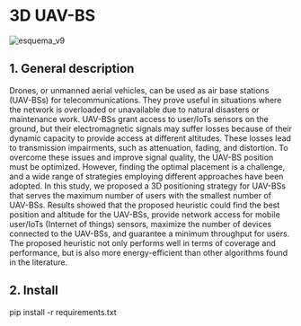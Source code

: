 # 3D UAV-BS  

![esquema_v9](https://www.mdpi.com/electronics/electronics-12-04478/article_deploy/html/images/electronics-12-04478-g001-550.jpg)


## 1. General description
  
Drones, or unmanned aerial vehicles, can be used as air base stations (UAV-BSs) for telecommunications. They prove useful in situations where the network is 
overloaded or unavailable due to natural disasters or maintenance work. UAV-BSs grant access to user/IoTs sensors on the ground, but their 
electromagnetic signals may suffer losses because of their dynamic capacity to provide access at different altitudes. These losses lead to 
transmission impairments, such as attenuation, fading, and distortion. To overcome these issues and improve signal quality, the UAV-BS position must
be optimized. However, finding the optimal placement is a challenge, and a wide range of strategies employing different approaches have been adopted. 
In this study, we proposed a 3D positioning strategy for UAV-BSs that serves the maximum number of users with the smallest number of UAV-BSs. Results 
showed that the proposed heuristic could find the best position and altitude for the UAV-BSs, provide network access for mobile user/IoTs (Internet of things) 
sensors, maximize the number of devices connected to the UAV-BSs, and guarantee a minimum throughput for users. The proposed heuristic not only performs well
in terms of coverage and performance, but is also more energy-efficient than other algorithms found in the literature.

## 2. Install
pip install -r requirements.txt

